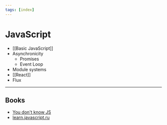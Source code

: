 ```yaml
---
tags: [index]
---
```


# JavaScript

- [[Basic JavaScript]]
- Asynchronicity
	- Promises
	- Event Loop
- Module systems
- [[React]]
- Flux


<!-- 

[[Promises]]

[[Front-end performance checklist]]
[[CSS Shorthands]]

[[Next]]
[[Web vitals]]


[[Node project cheatsheet]]



## Node

- Streams

- [[JavaScript Arrays|Arrays]]
- [[JavaScript Functions|Functions]]
- [[JavaScript Modules|Modules]]
- [[JavaScript Asynchronicity|Asynchronicity]]

Map, Set, WeakMap, WeakSet 
[[JavaScript Functions|Functions]] 

- [[How browser works]]

* Asyncronicity

## [[JavaScript Modules|Modules]]

## Asynchronicity

- [[Event loop]]
- [[Promises]]
- Timers

#### So, now, we have 5 ways of controlling code flow:

1.  **Vanilla**. Lots of callbacks. Poor error handling.
1.  **Promises**. Reduces nesting. Separates success and error callbacks.
1.  **Rx Observables**. Promises with more chaining. Looks more familiar to
    functional programmers.
1.  **Fibers**. Linearizes callbacks. Only works server-side in Node. Meteor and
    others took this approach. This basically allows you to write async code as
    if it were synchronous. I couldn't figure out how they worked until I just
    now when I realized it's actually a C extension.
1.  **ES6 generators & async/await**. Like fibers. Works in Node 0.11 w/ special
    flag. Might work in Firefox. Should be supported by all browsers eventually.
    Supported now through an ES6 transpiler/shim which probably introduces
    significant overhead to make work. Good error handling.


## Node

- [[Streams (Node)]]

## Performance

## Visualization

- [Seeing circles, sines, and signals](https://jackschaedler.github.io/circles-sines-signals/index.html)
- http://rokotyan.com/dataviz/
- https://bl.ocks.org/
- https://c82.net/
- https://bost.ocks.org/mike/algorithms/
-->

<!--

## Browser

### Repaint

- https://gist.github.com/paulirish/5d52fb081b3570c81e3a
-->

<!--- [The Nature of Code](https://natureofcode.com)-->

<!--
https://itnext.io/make-services-a-natural-prt-of-redux-architecture-8a78b6a4b961

https://redux.js.org/introduction/learning-resources

### Преимущества

- **Unidirectional data flow**
- **Separation of concerns**
- **Declarative programming**
- [[React]]

## Redux
- [Docs](https://redux.js.org/)
- [Style Guide](https://redux.js.org/style-guide/style-guide#introduction)
https://github.com/markerikson/react-redux-links/blob/master/basic-concepts.md
https://dev.to/davidkpiano/redux-is-half-of-a-pattern-1-2-1hd7

https://frontendmasters.com/books/front-end-handbook/2019/#1

https://exploringjs.com/impatient-js/toc.html
https://exploringjs.com/deep-js/toc.html

https://web.archive.org/web/20181215200026/http://apress.jensimmons.com/v5/pro-html5-programming/ch0.html

https://github.com/getify/Functional-Light-JS

http://largescalejs.ru/

https://github.com/MostlyAdequate/mostly-adequate-guide
http://thenodeway.io/introduction/#build-small-single-purpose-modules

https://nikhilm.github.io/uvbook/
http://book.mixu.net/node/
https://nodejs.org/en/docs/

https://www.keithcirkel.co.uk/metaprogramming-in-es6-symbols/

---
### Links
* [Ecmascript Language Types](https://www.ecma-international.org/ecma-262/6.0/#sec-ecmascript-language-types)

---


## Окна

Попапы откравыются с помощью `window.open()`

```js
window.open('http://example.com')
```

Эти попапы могут менять свой URL и посылать сообщения окну

''Доступ к попапу из окна''

Должно соблюдаться //same origin policy//

```js
let popup = window.open('about:blank', 'hello', 'width=200;height=200')

popup.document.write("Hello, world!")
popup.onload = function () {
	// Do something
}
```

''Доступ к окну из попапа''

Делается с помощью `window.opener`

''Закрытие попапа''

Делается с помощью `window.close()`

''Доп. методы''

```js
window.moveBy()
window.moveTo()
window.resizeBy()
window.resizeTo()
window.scrollBy()
window.scrollTo()
```

-->

---

## Books

- [You don't know JS](https://github.com/getify/You-Dont-Know-JS)
- [learn.javascript.ru](http://learn.javascript.ru/)

<!--
- [Javascript Garden](http://shamansir.github.io/JavaScript-Garden/)
- [MDN](https://developer.mozilla.org/en-US/)
- [JavaScript The Right Way](|http://jstherightway.org/)
- [Eloquent JavaScript](http://eloquentjavascript.net/)
- [SuperHero.js](http://superherojs.com/)


https://itnext.io/nodejs-logging-made-right-117a19e8b4ce


-->
